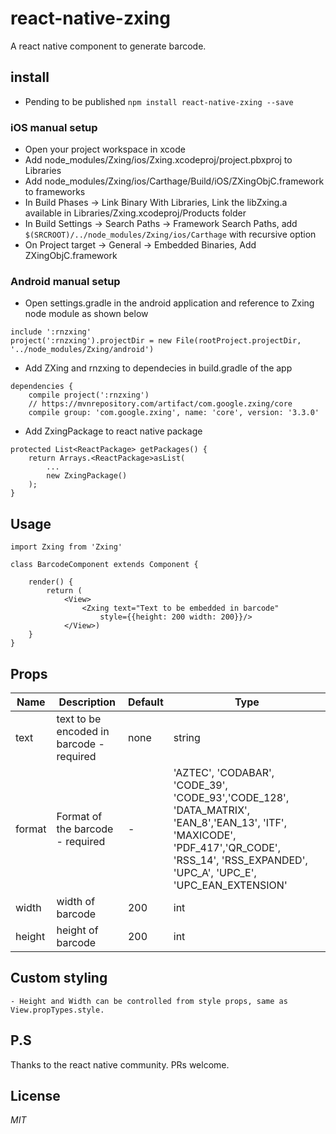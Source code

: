 # react-native-zxing

A react native component to generate barcode.

## install
* Pending to be published
`npm install react-native-zxing --save`

### iOS manual setup

* Open your project workspace in xcode
* Add node_modules/Zxing/ios/Zxing.xcodeproj/project.pbxproj to Libraries
* Add node_modules/Zxing/ios/Carthage/Build/iOS/ZXingObjC.framework to frameworks
* In Build Phases -> Link Binary With Libraries, Link the libZxing.a available in Libraries/Zxing.xcodeproj/Products folder
* In Build Settings -> Search Paths -> Framework Search Paths, add `$(SRCROOT)/../node_modules/Zxing/ios/Carthage` with recursive option
* On Project target -> General -> Embedded Binaries, Add ZXingObjC.framework
    
### Android manual setup
* Open settings.gradle in the android application and reference to Zxing node module as shown below
```
include ':rnzxing'
project(':rnzxing').projectDir = new File(rootProject.projectDir, '../node_modules/Zxing/android')
``` 
* Add ZXing and rnzxing to dependecies in build.gradle of the app
```
dependencies {
    compile project(':rnzxing')
    // https://mvnrepository.com/artifact/com.google.zxing/core
    compile group: 'com.google.zxing', name: 'core', version: '3.3.0'
```
* Add ZxingPackage to react native package

```
protected List<ReactPackage> getPackages() {
    return Arrays.<ReactPackage>asList(
        ...
        new ZxingPackage()
    );
}
```

## Usage
```
import Zxing from 'Zxing'

class BarcodeComponent extends Component {

    render() {
        return (
            <View>
                <Zxing text="Text to be embedded in barcode"
                    style={{height: 200 width: 200}}/>
            </View>)
    }
}
```
## Props
 Name | Description | Default | Type
------|-------------|----------|-----------
text | text to be encoded in barcode - required | none | string
format | Format of the barcode - required | - |  'AZTEC', 'CODABAR', 'CODE_39', 'CODE_93','CODE_128', 'DATA_MATRIX', 'EAN_8','EAN_13', 'ITF', 'MAXICODE', 'PDF_417','QR_CODE', 'RSS_14', 'RSS_EXPANDED', 'UPC_A', 'UPC_E', 'UPC_EAN_EXTENSION'
width | width of barcode | 200 | int
height | height of barcode | 200 | int

## Custom styling
    - Height and Width can be controlled from style props, same as View.propTypes.style.

## P.S
Thanks to the react native community. PRs welcome.

## License
*MIT*
